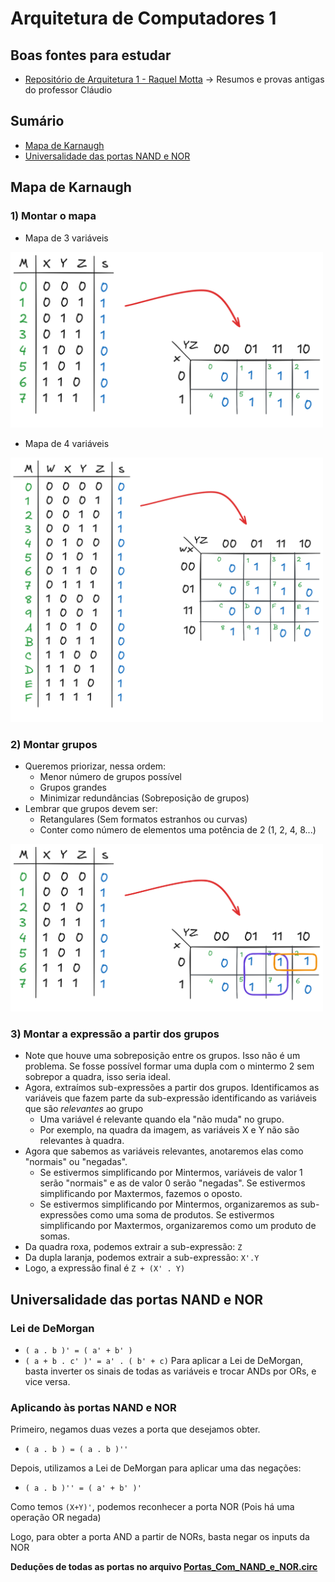 # Arquitetura de Computadores 1

## Boas fontes para estudar
- [Repositório de Arquitetura 1 - Raquel Motta](https://github.com/raksmotta/ARQ-COMP-1) -> Resumos e provas antigas do professor Cláudio

## Sumário
- [Mapa de Karnaugh](#Mapa-de-Karnaugh)
- [Universalidade das portas NAND e NOR](#Universalidade-das-portas-NAND-e-NOR)

## Mapa de Karnaugh

### 1) Montar o mapa

- Mapa de 3 variáveis
<img src="./img/Montar_Karnaugh1.png" width=500>

- Mapa de 4 variáveis
<img src="img/Montar_Karnaugh2.png" width=500>

### 2) Montar grupos

- Queremos priorizar, nessa ordem: 
	- Menor número de grupos possível
	- Grupos grandes
	- Minimizar redundâncias (Sobreposição de grupos)
- Lembrar que grupos devem ser:
	- Retangulares (Sem formatos estranhos ou curvas)
	- Conter como número de elementos uma potência de 2 (1, 2, 4, 8...)

<img src="./img/Karnaugh_Grupos1.png" width=500>

### 3) Montar a expressão a partir dos grupos
- Note que houve uma sobreposição entre os grupos. Isso não é um problema. Se fosse possível formar uma dupla com o mintermo 2 sem sobrepor a quadra, isso seria ideal.
- Agora, extraímos sub-expressões a partir dos grupos. Identificamos as variáveis que fazem parte da sub-expressão identificando as variáveis que são *relevantes* ao grupo
	- Uma variável é relevante quando ela "não muda" no grupo.
	- Por exemplo, na quadra da imagem, as variáveis X e Y não são relevantes à quadra.
- Agora que sabemos as variáveis relevantes, anotaremos elas como "normais" ou "negadas".
	- Se estivermos simplificando por Mintermos, variáveis de valor 1 serão "normais" e as de valor 0 serão "negadas". Se estivermos simplificando por Maxtermos, fazemos o oposto.
	- Se estivermos simplificando por Mintermos, organizaremos as sub-expressões como uma soma de produtos. Se estivermos simplificando por Maxtermos, organizaremos como um produto de somas.
- Da quadra roxa, podemos extrair a sub-expressão: `Z`
- Da dupla laranja, podemos extrair a sub-expressão: `X'.Y`
- Logo, a expressão final é `Z + (X' . Y)`

## Universalidade das portas NAND e NOR

### Lei de DeMorgan

- `( a . b )' = ( a' + b' )`
- `( a + b . c' )' = a' . ( b' + c)`
  Para aplicar a Lei de DeMorgan, basta inverter os sinais de todas as variáveis e trocar ANDs por ORs, e vice versa.

### Aplicando às portas NAND e NOR

Primeiro, negamos duas vezes a porta que desejamos obter.

- `( a . b ) = ( a . b )''`

Depois, utilizamos a Lei de DeMorgan para aplicar uma das negações:

- `( a . b )'' = ( a' + b' )'`

Como temos `(X+Y)'`, podemos reconhecer a porta NOR (Pois há uma operação OR negada)

Logo, para obter a porta AND a partir de NORs, basta negar os inputs da NOR

**Deduções de todas as portas no arquivo [Portas_Com_NAND_e_NOR.circ](./Portas_Com_NAND_e_NOR.circ)**
